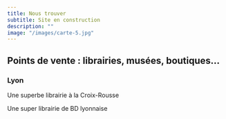 ```yaml
---
title: Nous trouver
subtitle: Site en construction
description: ""
image: "/images/carte-5.jpg"
---
```


## Points de vente : librairies, musées, boutiques…

### Lyon

<two-columns>
<place title="à Titre d'Aile" address="23 rue des Tables Claudiennes, 69001 Lyon" website="https://www.atitredaile.fr">Une superbe librairie à la Croix-Rousse</place>

<place title="Librairie LA BD" address="50 grande rue de la Croix-Rousse, 69004 Lyon" website="https://labd.net">Une super librairie de BD lyonnaise</place>

</two-columns>
